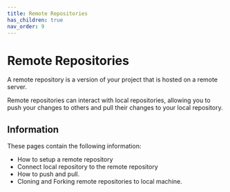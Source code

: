 ```yaml
---
title: Remote Repositories
has_children: true
nav_order: 9
---
```


# Remote Repositories

A remote repository is a version of your project that is hosted on a remote server.

Remote repositories can interact with local repositories, allowing you to push your changes to others and pull their changes to your local repository.

## Information

These pages contain the following information:

- How to setup a remote repository
- Connect local repository to the remote repository
- How to push and pull.
- Cloning and Forking remote repositories to local machine.
